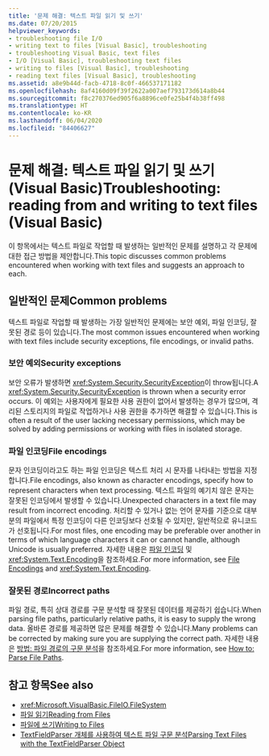 ```yaml
---
title: '문제 해결: 텍스트 파일 읽기 및 쓰기'
ms.date: 07/20/2015
helpviewer_keywords:
- troubleshooting file I/O
- writing text to files [Visual Basic], troubleshooting
- troubleshooting Visual Basic, text files
- I/O [Visual Basic], troubleshooting text files
- writing to files [Visual Basic], troubleshooting
- reading text files [Visual Basic], troubleshooting
ms.assetid: a8e9b44d-facb-4718-8c0f-466537171182
ms.openlocfilehash: 8af4160d09f39f2622a007aef793173d614a8b44
ms.sourcegitcommit: f8c270376ed905f6a8896ce0fe25b4f4b38ff498
ms.translationtype: HT
ms.contentlocale: ko-KR
ms.lasthandoff: 06/04/2020
ms.locfileid: "84406627"
---
```

# <a name="troubleshooting-reading-from-and-writing-to-text-files-visual-basic"></a><span data-ttu-id="95a41-102">문제 해결: 텍스트 파일 읽기 및 쓰기(Visual Basic)</span><span class="sxs-lookup"><span data-stu-id="95a41-102">Troubleshooting: reading from and writing to text files (Visual Basic)</span></span>

<span data-ttu-id="95a41-103">이 항목에서는 텍스트 파일로 작업할 때 발생하는 일반적인 문제를 설명하고 각 문제에 대한 접근 방법을 제안합니다.</span><span class="sxs-lookup"><span data-stu-id="95a41-103">This topic discusses common problems encountered when working with text files and suggests an approach to each.</span></span>  
  
## <a name="common-problems"></a><span data-ttu-id="95a41-104">일반적인 문제</span><span class="sxs-lookup"><span data-stu-id="95a41-104">Common problems</span></span>  

 <span data-ttu-id="95a41-105">텍스트 파일로 작업할 때 발생하는 가장 일반적인 문제에는 보안 예외, 파일 인코딩, 잘못된 경로 등이 있습니다.</span><span class="sxs-lookup"><span data-stu-id="95a41-105">The most common issues encountered when working with text files include security exceptions, file encodings, or invalid paths.</span></span>  
  
### <a name="security-exceptions"></a><span data-ttu-id="95a41-106">보안 예외</span><span class="sxs-lookup"><span data-stu-id="95a41-106">Security exceptions</span></span>  

 <span data-ttu-id="95a41-107">보안 오류가 발생하면 <xref:System.Security.SecurityException>이 throw됩니다.</span><span class="sxs-lookup"><span data-stu-id="95a41-107">A <xref:System.Security.SecurityException> is thrown when a security error occurs.</span></span> <span data-ttu-id="95a41-108">이 예외는 사용자에게 필요한 사용 권한이 없어서 발생하는 경우가 많으며, 격리된 스토리지의 파일로 작업하거나 사용 권한을 추가하면 해결할 수 있습니다.</span><span class="sxs-lookup"><span data-stu-id="95a41-108">This is often a result of the user lacking necessary permissions, which may be solved by adding permissions or working with files in isolated storage.</span></span>  
  
### <a name="file-encodings"></a><span data-ttu-id="95a41-109">파일 인코딩</span><span class="sxs-lookup"><span data-stu-id="95a41-109">File encodings</span></span>  

 <span data-ttu-id="95a41-110">문자 인코딩이라고도 하는 파일 인코딩은 텍스트 처리 시 문자를 나타내는 방법을 지정합니다.</span><span class="sxs-lookup"><span data-stu-id="95a41-110">File encodings, also known as character encodings, specify how to represent characters when text processing.</span></span> <span data-ttu-id="95a41-111">텍스트 파일의 예기치 않은 문자는 잘못된 인코딩에서 발생할 수 있습니다.</span><span class="sxs-lookup"><span data-stu-id="95a41-111">Unexpected characters in a text file may result from incorrect encoding.</span></span> <span data-ttu-id="95a41-112">처리할 수 있거나 없는 언어 문자를 기준으로 대부분의 파일에서 특정 인코딩이 다른 인코딩보다 선호될 수 있지만, 일반적으로 유니코드가 선호됩니다.</span><span class="sxs-lookup"><span data-stu-id="95a41-112">For most files, one encoding may be preferable over another in terms of which language characters it can or cannot handle, although Unicode is usually preferred.</span></span> <span data-ttu-id="95a41-113">자세한 내용은 [파일 인코딩](file-encodings.md) 및 <xref:System.Text.Encoding>을 참조하세요.</span><span class="sxs-lookup"><span data-stu-id="95a41-113">For more information, see [File Encodings](file-encodings.md) and <xref:System.Text.Encoding>.</span></span>  
  
### <a name="incorrect-paths"></a><span data-ttu-id="95a41-114">잘못된 경로</span><span class="sxs-lookup"><span data-stu-id="95a41-114">Incorrect paths</span></span>  

 <span data-ttu-id="95a41-115">파일 경로, 특히 상대 경로를 구문 분석할 때 잘못된 데이터를 제공하기 쉽습니다.</span><span class="sxs-lookup"><span data-stu-id="95a41-115">When parsing file paths, particularly relative paths, it is easy to supply the wrong data.</span></span> <span data-ttu-id="95a41-116">올바른 경로를 제공하면 많은 문제를 해결할 수 있습니다.</span><span class="sxs-lookup"><span data-stu-id="95a41-116">Many problems can be corrected by making sure you are supplying the correct path.</span></span> <span data-ttu-id="95a41-117">자세한 내용은 [방법: 파일 경로의 구문 분석](how-to-parse-file-paths.md)을 참조하세요.</span><span class="sxs-lookup"><span data-stu-id="95a41-117">For more information, see [How to: Parse File Paths](how-to-parse-file-paths.md).</span></span>  
  
## <a name="see-also"></a><span data-ttu-id="95a41-118">참고 항목</span><span class="sxs-lookup"><span data-stu-id="95a41-118">See also</span></span>

- <xref:Microsoft.VisualBasic.FileIO.FileSystem>
- [<span data-ttu-id="95a41-119">파일 읽기</span><span class="sxs-lookup"><span data-stu-id="95a41-119">Reading from Files</span></span>](reading-from-files.md)
- [<span data-ttu-id="95a41-120">파일에 쓰기</span><span class="sxs-lookup"><span data-stu-id="95a41-120">Writing to Files</span></span>](writing-to-files.md)
- [<span data-ttu-id="95a41-121">TextFieldParser 개체를 사용하여 텍스트 파일 구문 분석</span><span class="sxs-lookup"><span data-stu-id="95a41-121">Parsing Text Files with the TextFieldParser Object</span></span>](parsing-text-files-with-the-textfieldparser-object.md)
